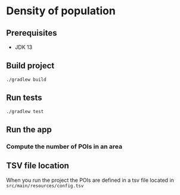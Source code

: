 # Density of population

## Prerequisites

- JDK 13

## Build project

```
./gradlew build
```
## Run tests

```
./gradlew test
```

## Run the app

### Compute the number of POIs in an area



## TSV file location

When you run the project the POIs are defined in a tsv file located in `src/main/resources/config.tsv`
